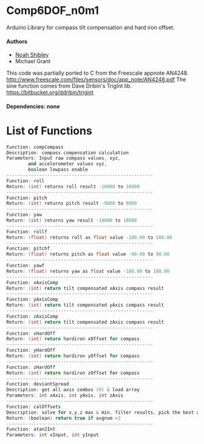 Comp6DOF_n0m1
===========

Arduino Library for compass tilt compensation and hard iron offset.

#### Authors
* [Noah Shibley](https://github.com/nullboundary)
* Michael Grant                     
                                          
This code was partially ported to C from the Freescale appnote AN4248. http://www.freescale.com/files/sensors/doc/app_note/AN4248.pdf 
The sine function comes from Dave Dribin's TrigInt lib. 
https://bitbucket.org/ddribin/trigint
			
#### Dependencies: none
	
	
			
List of Functions
===========


```cpp
Function: compCompass
Description: compass compensation calculation
Parameters: Input raw compass values, xyz, 
	    and accelerometer values xyz,
	    boolean lowpass enable	 		
------------------------------------------------------
Function: roll
Return: (int) returns roll result -18000 to 18000 
------------------------------------------------------
Function: pitch
Return: (int) returns pitch result -9000 to 9000
------------------------------------------------------ 
Function: yaw
Return: (int) returns yaw result -18000 to 18000
------------------------------------------------------
Function: rollf
Return: (float) returns roll as float value -180.00 to 180.00 
------------------------------------------------------
Function: pitchf
Return: (float) returns pitch as float value -90.00 to 90.00
------------------------------------------------------ 
Function: yawf
Return: (float) returns yaw as float value -180.00 to 180.00
------------------------------------------------------
Function: xAxisComp
Return: (int) return tilt compensated xAxis compass result
------------------------------------------------------
Function: yAxisComp
Return: (int) return tilt compensated yAxis compass result
------------------------------------------------------
Function: zAxisComp
Return: (int) return tilt compensated zAxis compass result 
------------------------------------------------------ 
Function: xHardOff
Return: (int) return hardiron xOffset for compass
------------------------------------------------------
Function: yHardOff
Return: (int) return hardiron yOffset for compass
------------------------------------------------------
Function: zHardOff
Return: (int) return hardiron zOffset for compass
------------------------------------------------------
Function: deviantSpread
Description: get all axis combos (8) & load array
Parameters: int xAxis, int yAxis, int zAxis
------------------------------------------------------  
Function: calOffsets
Description: solve for x,y,z max & min, filter results, pick the best and average
Return: (boolean) return true if avgnum >3
------------------------------------------------------ 
Function: atan2Int
Parameters: int xInput, int yInput
```
